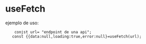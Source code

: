 # useFetch

ejemplo de uso:

```
    conjst url= "endpoint de una api";
   const {{data:null,loading:true,error:null}=useFetch(url);
```
